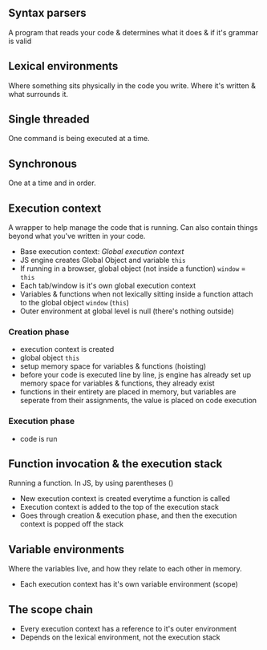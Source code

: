 ## Syntax parsers

A program that reads your code & determines what it does & if it's grammar is valid

## Lexical environments

Where something sits physically in the code you write. Where it's written & what surrounds it.

## Single threaded

One command is being executed at a time.

## Synchronous

One at a time and in order. 

## Execution context

A wrapper to help manage the code that is running. Can also contain things beyond what you've written in your code.

- Base execution context: *Global execution context*
- JS engine creates Global Object and variable `this`
- If running in a browser, global object (not inside a function) `window` = `this`
- Each tab/window is it's own global execution context
- Variables & functions when not lexically sitting inside a function attach to the global object `window` (`this`)
- Outer environment at global level is null (there's nothing outside)

### Creation phase

- execution context is created
- global object `this`
- setup memory space for variables & functions (hoisting)
- before your code is executed line by line, js engine has already set up memory space for variables & functions, they already exist
- functions in their entirety are placed in memory, but variables are seperate from their assignments, the value is placed on code execution

### Execution phase

- code is run

## Function invocation & the execution stack

Running a function. In JS, by using parentheses ()

- New execution context is created everytime a function is called
- Execution context is added to the top of the execution stack
- Goes through creation & execution phase, and then the execution context is popped off the stack

## Variable environments

Where the variables live, and how they relate to each other in memory.

- Each execution context has it's own variable environment (scope)

## The scope chain

- Every execution context has a reference to it's outer environment
- Depends on the lexical environment, not the execution stack 